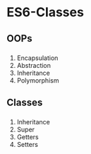 # ES6-Classes
## OOPs
### 
1. Encapsulation
2. Abstraction
3. Inheritance
4. Polymorphism
## Classes
###
1. Inheritance
2. Super
3. Getters
4. Setters
